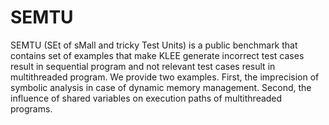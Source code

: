 # SEMTU
SEMTU (SEt of sMall and tricky Test Units) is a public benchmark that contains set of examples that make KLEE generate incorrect test cases result in sequential program and not relevant test cases result in multithreaded program.
We provide two examples. First, the imprecision of symbolic analysis in case of dynamic memory management. Second, the influence of shared variables on execution paths of multithreaded programs.
